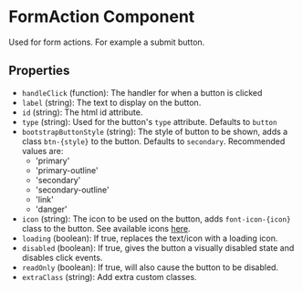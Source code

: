 # FormAction Component

Used for form actions. For example a submit button.

## Properties

 * `handleClick` (function): The handler for when a button is clicked
 * `label` (string): The text to display on the button.
 * `id` (string): The html id attribute.
 * `type` (string): Used for the button's `type` attribute. Defaults to `button`
 * `bootstrapButtonStyle` (string): The style of button to be shown, adds a class `btn-{style}` to the button. Defaults to `secondary`. Recommended values are:
   * 'primary'
   * 'primary-outline'
   * 'secondary'
   * 'secondary-outline'
   * 'link'
   * 'danger'
 * `icon` (string): The icon to be used on the button, adds `font-icon-{icon}` class to the button. See available icons [here](../../../../fonts/incon-reference.html).
 * `loading` (boolean): If true, replaces the text/icon with a loading icon.
 * `disabled` (boolean): If true, gives the button a visually disabled state and disables click events.
 * `readOnly` (boolean): If true, will also cause the button to be disabled.
 * `extraClass` (string): Add extra custom classes.

